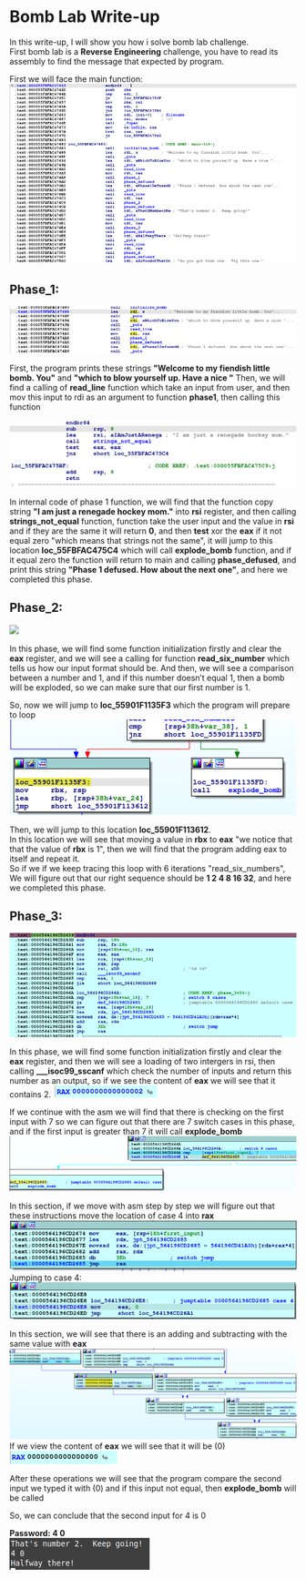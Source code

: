 # Bomb Lab Write-up
In this write-up, I will show you how i solve bomb lab challenge. <br>
First bomb lab is a **Reverse Engineering** challenge, you have to read its assembly to find the message that expected by program. <br>

First we will face the main function:
![](/main_asm.png)

## Phase_1:

![](/phase_1_out.png)

First, the program prints these strings **"Welcome to my fiendish little bomb. You"** and **"which to blow yourself up. Have a nice "**
Then, we will find a calling of **read_line** function which take an input from user, and then mov this input to rdi as an argument to function **phase1**, then calling this function

![](/phase1_internal.png)

In internal code of phase 1 function, we will find that the function copy string **"I am just a renegade hockey mom."** into **rsi** register, and then calling **strings_not_equal** function, function take the user input and the value in **rsi** and if they are the same it will return **0**, and then **test** xor the **eax** if it not equal zero "which means that strings not the same", it will jump to this location **loc_55FBFAC475C4** which will call **explode_bomb** function, and if it equal zero the function will return to main and calling **phase_defused**, and print this string **"Phase 1 defused. How about the next one"**, and here we completed this phase.<br>

## Phase_2:

![](/phase2_internal.png)

In this phase, we will find some function initialization firstly and clear the **eax** register, and we will see a calling for function **read_six_number** which tells us how our input format should be.
And then, we will see a comparison between a number and 1, and if this number doesn’t equal 1, then a bomb will be exploded, so we can make sure that our first number is 1.

So, now we will jump to **loc_55901F1135F3** which the program will prepare to loop
![](/pics/prepare_to_loop_p2.png)

Then, we will jump to this location **loc_55901F113612**. <br>
In this location we will see that moving a value in **rbx** to **eax** "we notice that that the value of **rbx** is 1", then we will find that the program adding eax to itself and repeat it. <br>
So if we if we keep tracing this loop with 6 iterations "read_six_numbers", We will figure out that our right sequence should be **1 2 4 8 16 32**, and here we completed this phase. <br>

## Phase_3:

![](/pics/phase3_internal.png)

In this phase, we will find some function initialization firstly and clear the **eax** register, and then we will see a loading of two intergers in rsi, then calling **___isoc99_sscanf** which check the number of inputs and return this number as an output, so if we see the content of **eax** we will see that it contains 2. 
![](/pics/eax.png) <br>

If we continue with the asm we will find that there is checking on the first input with 7 so we can figure out that there are 7 switch cases in this phase, and if the first input is greater than 7 it will call **explode_bomb**
![](/pics/checking_cases.png) <br>

In this section, if we move with asm step by step we will figure out that these instructions move the location of case 4 into **rax**
![](/pics/switch_jump.png)
<br>Jumping to case 4:
![](/pics/case4.png) <br>

In this section, we will see that there is an adding and subtracting with the same value with **eax** 
![](/pics/sec_input_form.png)<br>
If we view the content of **eax** we will see that it will be (0)
![](/pics/second_input_4.png)<br>

After these operations we will see that the program compare the second input we typed it with (0) and if this input not equal, then **explode_bomb** will be called <br>
 
So, we can conclude that the second input for 4 is 0 <br>

**Password: 4 0** <br>
![](/pics/phase3_defused.png)
